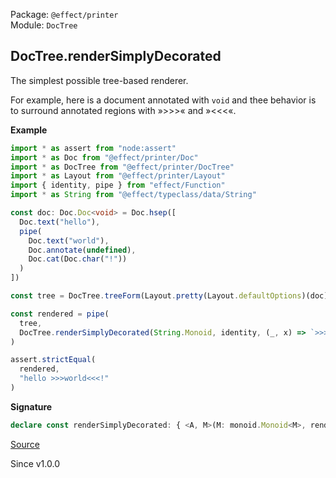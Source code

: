 Package: `@effect/printer`<br />
Module: `DocTree`<br />

## DocTree.renderSimplyDecorated

The simplest possible tree-based renderer.

For example, here is a document annotated with `void` and thee behavior is
to surround annotated regions with »>>>« and »<<<«.

**Example**

```ts
import * as assert from "node:assert"
import * as Doc from "@effect/printer/Doc"
import * as DocTree from "@effect/printer/DocTree"
import * as Layout from "@effect/printer/Layout"
import { identity, pipe } from "effect/Function"
import * as String from "@effect/typeclass/data/String"

const doc: Doc.Doc<void> = Doc.hsep([
  Doc.text("hello"),
  pipe(
    Doc.text("world"),
    Doc.annotate(undefined),
    Doc.cat(Doc.char("!"))
  )
])

const tree = DocTree.treeForm(Layout.pretty(Layout.defaultOptions)(doc))

const rendered = pipe(
  tree,
  DocTree.renderSimplyDecorated(String.Monoid, identity, (_, x) => `>>>${x}<<<`)
)

assert.strictEqual(
  rendered,
  "hello >>>world<<<!"
)
```

**Signature**

```ts
declare const renderSimplyDecorated: { <A, M>(M: monoid.Monoid<M>, renderText: (text: string) => M, renderAnnotation: (annotation: A, out: M) => M): (self: DocTree<A>) => M; <A, M>(self: DocTree<A>, M: monoid.Monoid<M>, renderText: (text: string) => M, renderAnnotation: (annotation: A, out: M) => M): M; }
```

[Source](https://github.com/Effect-TS/effect/tree/main/packages/printer/src/DocTree.ts#L332)

Since v1.0.0